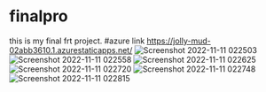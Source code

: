# finalpro
this is my final frt project.
#azure link https://jolly-mud-02abb3610.1.azurestaticapps.net/
![Screenshot 2022-11-11 022503](https://user-images.githubusercontent.com/79569235/201204566-f44055b4-c656-42de-922d-cb7fabfec222.jpg)
![Screenshot 2022-11-11 022558](https://user-images.githubusercontent.com/79569235/201204575-c4373615-36d4-4e92-af60-ffe7a014b493.jpg)
![Screenshot 2022-11-11 022625](https://user-images.githubusercontent.com/79569235/201204579-55196e3f-2239-4a71-b99d-de7c310ccec8.jpg)
![Screenshot 2022-11-11 022720](https://user-images.githubusercontent.com/79569235/201204584-1fa7b9ab-2214-4981-a17b-eec42ee9bcab.jpg)
![Screenshot 2022-11-11 022748](https://user-images.githubusercontent.com/79569235/201204586-1ffc4c84-0688-4de0-acf2-bbcd1d8dcc81.jpg)
![Screenshot 2022-11-11 022815](https://user-images.githubusercontent.com/79569235/201204588-4b027715-d336-4f4c-81cc-b17e08dbb6f2.jpg)
